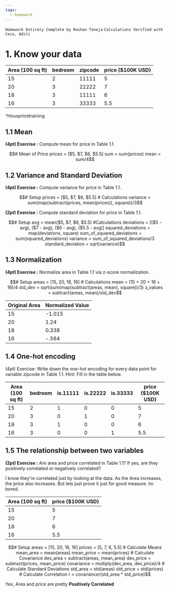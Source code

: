 ```yaml
---
tags:
  - homework
---
```

`Homework Entirely Complete by Roshan Taneja`
`Calculations Verified with Coco, Aditi`
# 1. Know your data

| Area (100 sq ft) | bedroom | zipcode | price ($100K USD) |
| ---------------- | ------- | ------- | ----------------- |
| 15               | 2       | 11111   | 5                 |
| 20               | 3       | 22222   | 7                 |
| 18               | 3       | 11111   | 6                 |
| 16               | 3       | 33333   | 5.5               |
^Houspricetraining
## 1.1 Mean

**(4pt) Exercise :** Compute mean for price in Table 1.1.
``` math
# Mean of Price
prices = [$5, $7, $6, $5.5]
sum = sum(prices)
mean = sum/4
```

## 1.2 Variance and Standard Deviation

**(4pt) Exercise :** Compute variance for price in Table 1.1.
```math
# Setup
prices = [$5, $7, $6, $5.5]
# Calculations
variance = sum(map(subtract(prices, mean(prices)), square))/3
```

**(2pt) Exercise :** Compute standard deviation for price in Table 1.1.

```math
# Setup
avg = mean($5, $7, $6, $5.5)
#Calculations
deviations = [($5 - avg), ($7 - avg), ($6 - avg), ($5.5 - avg)]
squared_deviations = map(deviations, square)
sum_of_squared_deviations = sum(squared_deviations)
variance = sum_of_squared_deviations/3
standard_deviation = sqrt(variance)
```
## 1.3 Normalization

**(4pt) Exercise :** Normalize area in Table 1.1 via z-score normalization.
```math
# Setup
areas = [15, 20, 18, 16]
# Calculations
mean = (15 + 20 + 18 + 16)/4
std_dev = sqrt(sum(map(subtract(areas, mean), square))/3)
z_values = subtract(areas, mean)/std_dev
```

| Original Area | Normalized Value |
| ------------- | ---------------- |
| 15            | -1.015           |
| 20            | 1.24             |
| 18            | 0.338            |
| 16            | -.564            |

## 1.4 One-hot encoding

(4pt) Exercise: Write down the one-hot encoding for every data point for variable zipcode in Table 1.1. Hint: Fill in the table below.

| Area (100 sq ft) | bedroom | is.11111 | is.22222 | is.33333 | price ($100K USD) |
| ---------------- | ------- | -------- | -------- | -------- | ----------------- |
| 15               | 2       | 1        | 0        | 0        | 5                 |
| 20               | 3       | 0        | 1        | 0        | 7                 |
| 18               | 3       | 1        | 0        | 0        | 6                 |
| 16               | 3       | 0        | 0        | 1        | 5.5               |

## 1.5 The relationship between two variables

**(2pt) Exercise :** Are area and price correlated in Table 1.1? If yes, are they positively correlated or negatively correlated?

I know they're correlated just by looking at the data. As the Area increases, the price also increases. But lets just prove it just for good measure. Im bored.

| Area (100 sq ft) | price ($100K USD) |
| ---------------- | ----------------- |
| 15               | 5                 |
| 20               | 7                 |
| 18               | 6                 |
| 16               | 5.5               |

```math
# Setup
areas = [15, 20, 18, 16]
prices = [5, 7, 6, 5.5]

# Calculate Means
mean_area = mean(areas)
mean_price = mean(prices)

# Calculate Covariance
dev_area = subtract(areas, mean_area)
dev_price = subtract(prices, mean_price)
covariance = multiply(dev_area, dev_price)/4

# Calculate Standard Deviations
std_area = std(areas)
std_price = std(prices)

# Calculate Correlation
r = covariance/(std_area * std_price)
```

Yes, Area and price are pretty __Positively Correlated__ 